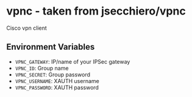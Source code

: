# vpnc - taken from jsecchiero/vpnc
Cisco vpn client

## Environment Variables

- `VPNC_GATEWAY`: IP/name of your IPSec gateway
- `VPNC_ID`: Group name
- `VPNC_SECRET`: Group password
- `VPNC_USERNAME`: XAUTH username
- `VPNC_PASSWORD`: XAUTH password